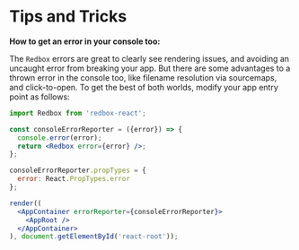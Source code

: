 # Tips and Tricks

**How to get an error in your console too:**

The `Redbox` errors are great to clearly see rendering issues, and avoiding an uncaught error from breaking your app.  But there are some advantages to a thrown error in the console too, like filename resolution via sourcemaps, and click-to-open.  To get the best of both worlds, modify your app entry point as follows:

```jsx
import Redbox from 'redbox-react';

const consoleErrorReporter = ({error}) => {
  console.error(error);
  return <Redbox error={error} />;
};

consoleErrorReporter.propTypes = {
  error: React.PropTypes.error
};

render((
  <AppContainer errorReporter={consoleErrorReporter}>
    <AppRoot />
  </AppContainer>
), document.getElementById('react-root'));
```